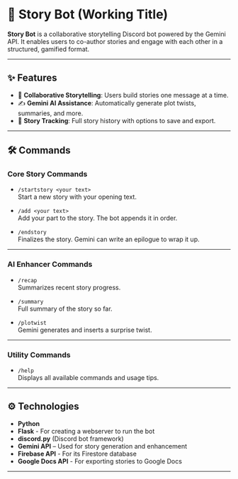 # 📖 Story Bot (Working Title)

**Story Bot** is a collaborative storytelling Discord bot powered by the Gemini API. It enables users to co-author stories and engage with each other in a structured, gamified format.

---

## ✨ Features

- 📖 **Collaborative Storytelling**: Users build stories one message at a time.
- ✍️ **Gemini AI Assistance**: Automatically generate plot twists, summaries, and more.
- 🧵 **Story Tracking**: Full story history with options to save and export.

---

## 🛠 Commands

### Core Story Commands
- `/startstory <your text>`  
  Start a new story with your opening text.

- `/add <your text>`  
  Add your part to the story. The bot appends it in order.

- `/endstory`  
  Finalizes the story. Gemini can write an epilogue to wrap it up.

---

### AI Enhancer Commands
- `/recap`  
  Summarizes recent story progress.

- `/summary`  
  Full summary of the story so far.

- `/plotwist`  
  Gemini generates and inserts a surprise twist.

---

### Utility Commands
- `/help`  
  Displays all available commands and usage tips.

---

## ⚙️ Technologies

- **Python**
- **Flask** - For creating a webserver to run the bot
- **discord.py** (Discord bot framework)
- **Gemini API** – Used for story generation and enhancement
- **Firebase API** - For its Firestore database
- **Google Docs API** - For exporting stories to Google Docs

---
